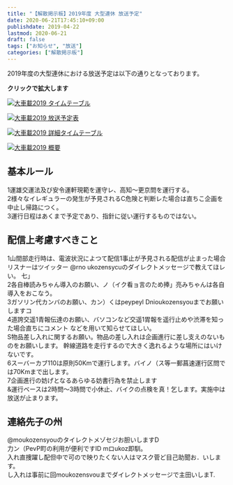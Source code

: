 ```yaml
---
title: "【解散掲示板】2019年度 大型連休 放送予定"
date: 2020-06-21T17:45:10+09:00
publishdate: 2019-04-22
lastmod: 2020-06-21
draft: false
tags: ["お知らせ", "放送"]
categories: ["解散掲示板"]
---
```


2019年度の大型連休における放送予定は以下の通りとなっております。  

**クリックで拡大します**

[![大車載2019 タイムテーブル](https://t98info.minibird.jp/i/tokaido2019-timetable4.png "大車載2019 タイムテーブル")](https://t98info.minibird.jp/i/tokaido2019-timetable4.png)

[![大車載2019 放送予定表](https://t98info.minibird.jp/i/tokaido2019-timetable3.png "大車載2019 放送予定表")](https://t98info.minibird.jp/i/tokaido2019-timetable3.png)

[![大車載2019 詳細タイムテーブル](https://t98info.minibird.jp/i/tokaido2019-timetable1.jpg "大車載2019 詳細タイムテーブル")](https://t98info.minibird.jp/i/tokaido2019-timetable1.jpg)

[![大車載2019 概要](https://t98info.minibird.jp/i/tokaido2019-gaiyo1.jpg "大車載2019 概要")](https://t98info.minibird.jp/i/tokaido2019-gaiyo1.jpg)

## 基本ルール

1運雄交運法及び安令運軒現範を運守レ、高知～更京問を運行する。  
2様々なイレギュラーの発生が予見されるC危険と判断レた場合は直ちこ企画を中止し帰路につく。   
3運行日程はあくまで予定であり、指針に従い運行するものではない。

## 配信上考慮すべきこと

1山間部走行時は、電波状況によつて配信1事止が予見される配信が止まった場合リスナーはツイッター @rno ukozensycuのダイレクトメッセージで教えてほレい。 七」  
2各自棒読みちゃん導入のお願い、ノ（イク看ョ言のため捧」亮みちゃんは各自導入をおこなう。  
3ガソリン代カンバのお願い、カン）くはpeypeyl Dnioukozensyouまでお願いしますコ  
4道誇交遥1青報伝達のお願い、バソコンなど交遥1胃報を遥行止めや渋滞を知った場合直ちにコメント などを用いて知らせてほしい。  
S物品差し入れに関するお願い。物品の差し入れは企画進行に差し支えのないものをお願いします。 幹線道路を走行するので大きく逸れるような場所にはいけないです。  
6スーバーカブ110は原則50Kmで運行します。バイノ（ス等一郵菖速運行区問では70Kmまで出します。  
7企画進行の妨げとなるあらゆる妨書行為を禁止します  
&運行ベースは2時問～3時問で小休止、バイクの点検を真！乞します。実施中は放送が止まります。  

## 連絡先子の州

@moukozensyouのタイレクトメゾセジお胆いしますD  
力ン（PevP町の利用が便利ですID mロukoz即馴。  
入れ直捜躍し配但中で可ので映りたくない人はマスク菅ど目己助聞お．いします。  
し入れは事前に回moukozensvouまでダイレクトメッセージで主田いしまT.  
